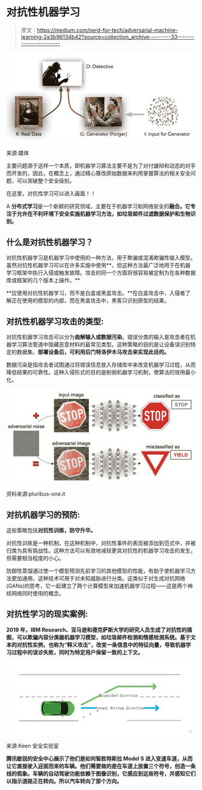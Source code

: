# 对抗性机器学习

> 原文：<https://medium.com/nerd-for-tech/adversarial-machine-learning-2a3b96134b42?source=collection_archive---------33----------------------->

![](img/866ba03f6f490e093353a2d4d59c9550.png)

来源:媒体

主要问题源于这样一个本质，即机器学习算法主要不是为了对付雄辩和动态的对手而开发的，因此，在概念上，通过精心篡改原始数据来利用掌握算法的相关安全问题，可以突破整个安全级别。

在这里，对抗性学习可以进入画面！！

A **分布式学习**是一个新颖的研究领域，主要在于机器学习和网络安全的**融合。它专注于允许在不利环境下安全实施机器学习方法，如垃圾邮件过滤数据保护和生物识别。**

## 什么是对抗性机器学习？

对抗性机器学习是机器学习中使用的一种方法，用于欺骗或混淆欺骗性输入模型。虽然对抗性机器学习可以在许多实施中使用**，但这种方法最广泛地用于在机器学习框架中执行入侵或触发故障。攻击的同一个方面将很容易被定制为在各种数据库或框架的几个版本上操作。**

**应使用对抗性机器学习，而不是白盒或黑盒攻击。**在白盒攻击中，入侵者了解正在使用的模型的内部，而在黑盒攻击中，黑客只识别原型的结果。

## **对抗性机器学习攻击的类型:**

对抗性机器学习攻击可以分为**曲解输入或数据污染**。错误分类的输入是攻击者在机器学习算法管道中隐藏恶意材料的最常见类型。这种策略的目的是让设备误识别特定的数据集。**部署设备后，可利用后门特洛伊木马攻击来实现此目的。**

数据污染是指攻击者试图通过将错误信息放入存储库中来改变机器学习过程，从而降低结果的可靠性。这种入侵形式的目的是削弱机器学习机制，使算法的效用最小化。

![](img/3c919714405b8c846a811afa68c1a569.png)

资料来源:pluribus-one.it

## 对抗机器学习的预防:

这些策略包括**对抗性训练，防守升华。**

对抗性训练是一种机制，在这种机制中，对抗性事件的表现被添加到范式中，并被归类为具有挑战性。这种方法可以有效地减轻更具对抗性的机器学习攻击的发生，但需要相当程度的小心。

防御性蒸馏通过使一个模型预测先前学习的其他模型的性能，有助于使机器学习方法更加通用。这种技术可用于对未知威胁进行分类。这类似于对生成对抗网络(GANs)的思考，它一起建立了两个计算模型来加速机器学习过程——这是两个神经网络同时使用的概念。

## **对抗性学习的现实案例:**

**2019 年，IBM Research、亚马逊和德克萨斯大学的研究人员生成了对抗性的插图，可以欺骗内容分类器机器学习模型，如垃圾邮件检测和情感检测系统。基于文本的对抗性实例，也称为“释义攻击”，改变一条信息中的特征向量，导致机器学习过程中的误诊失败，同时为特定用户保留一致的上下文。**

![](img/1b6d7ff42ecb354185e6f6dd2a291cbd.png)

来源:Keen 安全实验室

**腾讯敏锐的安全中心展示了他们是如何智胜特斯拉 Model S 进入变速车道，从而让它直接驶入迎面而来的车辆。他们需要做的是在车道上放置三个符号，创造一条线的假象。车辆的自动驾驶功能依赖于图像识别，它感应到这些符号，并感知它们以指示道路正在转向。所以汽车转向了那个方向。**